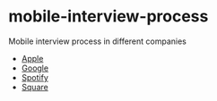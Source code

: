 # mobile-interview-process
Mobile interview process in different companies

 * [Apple](/Apple.md)
 * [Google](/Google.md)
 * [Spotify](/Spotify.md) 
 * [Square](/Square.md)
